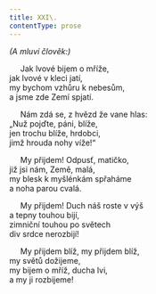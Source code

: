 ```yaml
---
title: XXI\.
contentType: prose
---
```


_(A mluví člověk:)_

     Jak lvové bijem o mříže,  
jak lvové v kleci jatí,  
my bychom vzhůru k nebesům,  
a jsme zde Zemí spjatí.

     Nám zdá se, z hvězd že vane hlas:  
„Nuž pojďte, páni, blíže,  
jen trochu blíže, hrdobci,  
jimž hrouda nohy víže!“

     My přijdem! Odpusť, matičko,  
již jsi nám, Země, malá,  
my blesk k myšlénkám spřaháme  
a noha parou cvalá.

     My přijdem! Duch náš roste v výš  
a tepny touhou bijí,  
zimniční touhou po světech  
div srdce nerozbijí!

     My přijdem blíž, my přijdem blíž,  
my světů dožijeme,  
my bijem o mříž, ducha lvi,  
a my ji rozbijeme!
